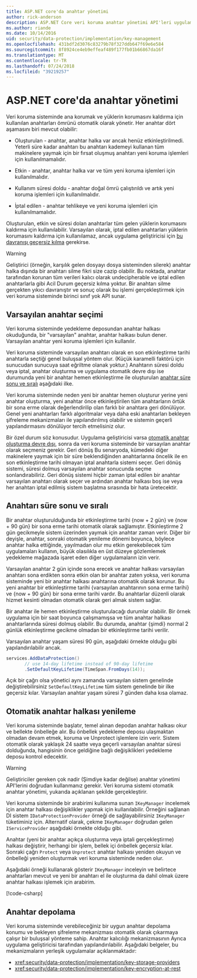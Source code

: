 ```yaml
---
title: ASP.NET core'da anahtar yönetimi
author: rick-anderson
description: ASP.NET Core veri koruma anahtar yönetimi API'leri uygulama ayrıntılarını öğrenin.
ms.author: riande
ms.date: 10/14/2016
uid: security/data-protection/implementation/key-management
ms.openlocfilehash: 431bdf2d3076c83279b78f327ddb647f69e6e584
ms.sourcegitcommit: 8f8924ce4eb9effeaf489f177fb01b66867da16f
ms.translationtype: MT
ms.contentlocale: tr-TR
ms.lasthandoff: 07/24/2018
ms.locfileid: "39219257"
---
```

# <a name="key-management-in-aspnet-core"></a>ASP.NET core'da anahtar yönetimi

<a name="data-protection-implementation-key-management"></a>

Veri koruma sisteminde ana korumak ve yüklerin korumasını kaldırma için kullanılan anahtarları ömrünü otomatik olarak yönetir. Her anahtar dört aşamasını biri mevcut olabilir:

* Oluşturulan - anahtar, anahtar halka var ancak henüz etkinleştirilmedi. Yeterli süre kadar anahtarı bu anahtarı kademeyi kullanan tüm makinelere yaymak için bir fırsat oluşmuş anahtarı yeni koruma işlemleri için kullanılmamalıdır.

* Etkin - anahtar, anahtar halka var ve tüm yeni koruma işlemleri için kullanılmalıdır.

* Kullanım süresi doldu - anahtar doğal ömrü çalıştırıldı ve artık yeni koruma işlemleri için kullanılmalıdır.

* İptal edilen - anahtar tehlikeye ve yeni koruma işlemleri için kullanılmamalıdır.

Oluşturulan, etkin ve süresi dolan anahtarlar tüm gelen yüklerin korumasını kaldırma için kullanılabilir. Varsayılan olarak, iptal edilen anahtarları yüklerin korumasını kaldırma için kullanılamaz, ancak uygulama geliştiricisi için [bu davranışı geçersiz kılma](xref:security/data-protection/consumer-apis/dangerous-unprotect#data-protection-consumer-apis-dangerous-unprotect) gerekirse.

>[!WARNING]
> Geliştirici (örneğin, karşılık gelen dosyayı dosya sisteminden silerek) anahtar halka dışında bir anahtarı silme fikri size cazip olabilir. Bu noktada, anahtar tarafından korunan tüm verileri kalıcı olarak undecipherable ve iptal edilen anahtarlarla gibi Acil Durum geçersiz kılma yoktur. Bir anahtarı silme gerçekten yıkıcı davranıştır ve sonuç olarak bu işlemi gerçekleştirmek için veri koruma sisteminde birinci sınıf yok API sunar.

## <a name="default-key-selection"></a>Varsayılan anahtar seçimi

Veri koruma sisteminde yedekleme deposundan anahtar halkası okuduğunda, bir "varsayılan" anahtar, anahtar halkası bulun dener. Varsayılan anahtar yeni koruma işlemleri için kullanılır.

Veri koruma sisteminde varsayılan anahtarı olarak en son etkinleştirme tarihi anahtarla seçtiği genel buluşsal yöntem olur. (Küçük karamelli faktörü için sunucudan sunucuya saat eğriltme olanak yoktur.) Anahtarın süresi doldu veya iptal, anahtar oluşturma ve uygulama otomatik devre dışı ise durumunda yeni bir anahtar hemen etkinleştirme ile oluşturulan [anahtar süre sonu ve sıralı](xref:security/data-protection/implementation/key-management#data-protection-implementation-key-management-expiration) aşağıdaki ilke.

Veri koruma sisteminde neden yeni bir anahtar hemen oluşturur yerine yeni anahtar oluşturma, yeni anahtar önce etkinleştirilen tüm anahtarların örtük bir sona erme olarak değerlendirilip olan farklı bir anahtara geri dönülüyor. Genel yeni anahtarları farklı algoritmalar veya daha eski anahtarları bekleyen şifreleme mekanizmaları ile yapılandırılmış olabilir ve sistemin geçerli yapılandırmasını dönülüyor tercih etmelisiniz olur.

Bir özel durum söz konusudur. Uygulama geliştiricisi varsa [otomatik anahtar oluşturma devre dışı](xref:security/data-protection/configuration/overview#disableautomatickeygeneration), sonra da veri koruma sisteminde bir varsayılan anahtar olarak seçmeniz gerekir. Geri dönüş Bu senaryoda, kümedeki diğer makinelere yaymak için bir süre beklendiğinden anahtarlarına öncelik ile en son etkinleştirme tarihi olmayan iptal anahtarla sistemi seçer. Geri dönüş sistemi, süresi dolmuş varsayılan anahtar sonucunda seçme sonlandırabiliriz. Geri dönüş sistemi hiçbir zaman iptal edilen bir anahtar varsayılan anahtarı olarak seçer ve ardından anahtar halkası boş ise veya her anahtarı iptal edilmiş sistem başlatma sırasında bir hata üretecektir.

<a name="data-protection-implementation-key-management-expiration"></a>

## <a name="key-expiration-and-rolling"></a>Anahtarı süre sonu ve sıralı

Bir anahtar oluşturulduğunda bir etkinleştirme tarihi {now + 2 gün} ve {now + 90 gün} bir sona erme tarihi otomatik olarak sağlamıştır. Etkinleştirme 2 gün gecikmeyle sistem üzerinden yaymak için anahtar zaman verir. Diğer bir deyişle, anahtar, sonraki otomatik yenileme dönemi boyunca, böylece anahtar halka ettiğinde, yayılmadan olur mu etkin gerekebilecek tüm uygulamaları kullanın, büyük olasılıkla en üst düzeye gözlemlemek yedekleme mağazada işaret eden diğer uygulamaların izin verir.

Varsayılan anahtar 2 gün içinde sona erecek ve anahtar halkası varsayılan anahtarı sona erdikten sonra etkin olan bir anahtar zaten yoksa, veri koruma sisteminde yeni bir anahtar halkası anahtarına otomatik olarak korunur. Bu yeni anahtar bir etkinleştirme tarihi {varsayılan anahtarının sona erme tarihi} ve {now + 90 gün} bir sona erme tarihi vardır. Bu anahtarlar düzenli olarak hizmet kesinti olmadan otomatik olarak geri almak sistem sağlar.

Bir anahtar ile hemen etkinleştirme oluşturulacağı durumlar olabilir. Bir örnek uygulama için bir saat boyunca çalışmamışsa ve tüm anahtar halkası anahtarlarında süresi dolmuş olabilir. Bu durumda, anahtar {şimdi} normal 2 günlük etkinleştirme gecikme olmadan bir etkinleştirme tarihi verilir.

Varsayılan anahtar yaşam süresi 90 gün, aşağıdaki örnekte olduğu gibi yapılandırılabilir ancak.

```csharp
services.AddDataProtection()
       // use 14-day lifetime instead of 90-day lifetime
       .SetDefaultKeyLifetime(TimeSpan.FromDays(14));
```

Açık bir çağrı olsa yönetici aynı zamanda varsayılan sistem genelinde değiştirebilirsiniz `SetDefaultKeyLifetime` tüm sistem genelinde bir ilke geçersiz kılar. Varsayılan anahtar yaşam süresi 7 günden daha kısa olamaz.

## <a name="automatic-key-ring-refresh"></a>Otomatik anahtar halkası yenileme

Veri koruma sisteminde başlatır, temel alınan depodan anahtar halkası okur ve bellekte önbelleğe alır. Bu önbellek yedekleme deposu ulaşmaktan olmadan devam etmek, koruma ve Unprotect işlemlere izin verir. Sistem otomatik olarak yaklaşık 24 saatte veya geçerli varsayılan anahtar süresi dolduğunda, hangisinin önce geldiğine bağlı değişiklikleri yedekleme deposu kontrol edecektir.

>[!WARNING]
> Geliştiriciler gereken çok nadir (Şimdiye kadar değilse) anahtar yönetimi API'lerini doğrudan kullanmanız gerekir. Veri koruma sistemi otomatik anahtar yönetimi, yukarıda açıklanan şekilde gerçekleştirir.

Veri koruma sisteminde bir arabirimi kullanıma sunan `IKeyManager` incelemek için anahtar halkası değişiklikler yapmak için kullanılabilir. Örneğini sağlanan DI sistem `IDataProtectionProvider` örneği de sağlayabilirsiniz `IKeyManager` tüketiminiz için. Alternatif olarak, çekme `IKeyManager` doğrudan gelen `IServiceProvider` aşağıdaki örnekte olduğu gibi.

Anahtar (yeni bir anahtar açıkça oluşturma veya iptali gerçekleştirme) halkası değiştirir, herhangi bir işlem, bellek içi önbellek geçersiz kılar. Sonraki çağrı `Protect` veya `Unprotect` anahtar halkası yeniden okuyun ve önbelleği yeniden oluşturmak veri koruma sisteminde neden olur.

Aşağıdaki örneği kullanarak gösterir `IKeyManager` inceleyin ve belirtece anahtarları mevcut ve yeni bir anahtarı el ile oluşturma da dahil olmak üzere anahtar halkası işlemek için arabirim.

[!code-csharp[](key-management/samples/key-management.cs)]

## <a name="key-storage"></a>Anahtar depolama

Veri koruma sisteminde verebileceğiniz bir uygun anahtar depolama konumu ve bekleyen şifreleme mekanizması otomatik olarak çıkarmaya çalışır bir buluşsal yönteme sahip. Anahtar kalıcılığı mekanizmasının Ayrıca uygulama geliştiricisi tarafından yapılandırılabilir. Aşağıdaki belgeler, bu mekanizmaların yerleşik uygulamalar açıklanmaktadır:

* <xref:security/data-protection/implementation/key-storage-providers>
* <xref:security/data-protection/implementation/key-encryption-at-rest>
